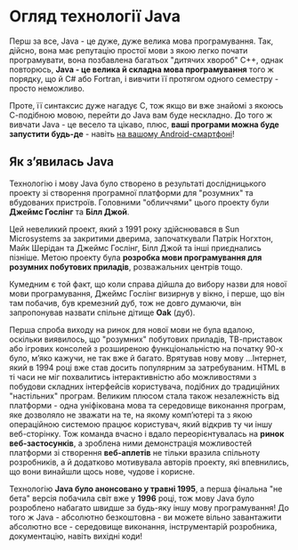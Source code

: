 # Огляд технології Java
Перш за все, Java - це дуже, дуже велика мова програмування. Так, дійсно, вона має репутацію простої мови з якою легко почати програмувати, вона позбавлена багатьох "дитячих хвороб" С++, однак повторюсь, **Java - це велика й складна мова програмування** того ж порядку, що й С# або Fortran, і вивчити її протягом одного семестру - просто неможливо.

Проте, її синтаксис дуже нагадує C, тож якщо ви вже знайомі з якоюсь С-подібною мовою, перейти до Java вам буде нескладно. До того ж вивчати Java - це весело та цікаво, плюс, **ваші програми можна буде запустити будь-де** - навіть [на вашому Android-смартфоні](http://www.spartacusrex.com/terminalide.htm)!

## Як з’явилась Java
Технологію і мову Java було створено в результаті дослідницького проекту зі створення програмної платформи для "розумних" та вбудованих пристроїв. Головними "обличчями" цього проекту були **Джеймс Гослінг** та **Білл Джой**.    

Цей невеликий проект, який з 1991 року здійснювався в Sun Microsystems за закритими дверима, започаткували Патрік Ногхтон, Майк Шерідан та Джеймс Гослінг, Білл Джой та інші приєднались пізніше. Метою проекту  була **розробка мови програмування для розумних побутових приладів**, розважальних центрів тощо.

Кумедним є той факт, що коли справа дійшла до вибору назви для нової мови програмування, Джеймс Гослінг визирнув у вікно, і перше, що він там побачив, був кремезний дуб, тож не довго думаючи, він запропонував назвати спільне дітище **Oak** (дуб).

Перша спроба виходу на ринок для нової мови не була вдалою, оскільки виявилось, що "розумних" побутових приладів, ТВ-приставок або ігрових консолей з розширеною функціональністю на початку 90-х було, м’яко кажучи, не так вже й багато. Врятував нову мову ...Інтернет, який в 1994 році вже став досить популярним за затребуваним. HTML в ті часи не міг похвалитись інтерактивністю або можливостями з побудови складних інтерфейсів користувача, подібних до традиційних "настільних" програм. Великим плюсом стала також незалежність від платформи - одна уніфікована мова та середовище виконання програм, яке дозволяло не зважати на те, на якому комп’ютері та з якою операційною системою працює користувач, який відкрив ту чи іншу веб-сторінку.  Тож команда вчасно і вдало переорієнтувалась на **ринок веб-застосунків**, а зроблена ними демонстрація можливостей платформи зі створення **веб-аплетів** не тільки вразила спільноту розробників, а й додатково мотивувала авторів проекту, які впевнились, що вони винайшли щось нове, чудове і корисне.

Технологію **Java було анонсовано у травні 1995**, а перша фінальна "не бета" версія побачила світ вже у **1996** році, тож мову Java було розроблено набагато швидше за будь-яку іншу мову програмування! До того ж Java - абсолютно безкоштовна - ви можете вільно завантажити абсолютно все - середовище виконання, інструментарій розробника, документацію, навіть вихідні коди!  

 
 
 
